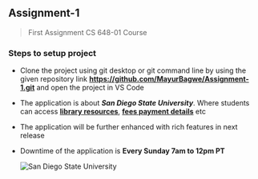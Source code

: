 ## Assignment-1
 >First Assignment CS 648-01 Course


 ### Steps to setup project
   * Clone the project using git desktop or git command line by using the given repository link **https://github.com/MayurBagwe/Assignment-1.git** and open the project  in VS Code 

   * The application is about **_San Diego State University_**. Where students can access [**library resources**](https://library.sdsu.edu/), [**fees payment details**](https://bfa.sdsu.edu/financial/student) etc  
   * The application will be further enhanced with rich features in next release
   * Downtime of the application is **Every Sunday 7am to 12pm PT**  


      ![San Diego State University](https://brand.sdsu.edu/_resources/images/logos/horizontal2color.gif)
